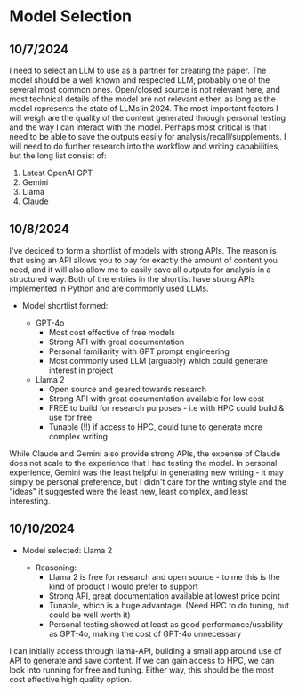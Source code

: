 # Model Selection

## 10/7/2024

I need to select an LLM to use as a partner for creating the paper. The model should be a well known and respected LLM, probably one of the several most common ones. Open/closed source is not relevant here, and most technical details of the model are not relevant either, as long as the model represents the state of LLMs in 2024. The most important factors I will weigh are the quality of the content generated through personal testing and the way I can interact with the model. Perhaps most critical is that I need to be able to save the outputs easily for analysis/recall/supplements. I will need to do further research into the workflow and writing capabilities, but the long list consist of:
1) Latest OpenAI GPT
2) Gemini
3) Llama
4) Claude

## 10/8/2024

I've decided to form a shortlist of models with strong APIs. The reason is that using an API allows you to pay for exactly the amount of content you need, and it will also allow me to easily save all outputs for analysis in a structured way. Both of the entries in the shortlist have strong APIs implemented in Python and are commonly used LLMs. 
- Model shortlist formed: 

  - GPT-4o
    - Most cost effective of free models
    - Strong API with great documentation
    - Personal familiarity with GPT prompt engineering
    - Most commonly used LLM (arguably) which could generate interest in project
  - Llama 2
    - Open source and geared towards research
    - Strong API with great documentation available for low cost
    - FREE to build for research purposes - i.e with HPC could build & use for free
    - Tunable (!!) if access to HPC, could tune to generate more complex writing

While Claude and Gemini also provide strong APIs, the expense of Claude does not scale to the experience that I had testing the model. In personal experience, Gemini was the least helpful in generating new writing - it may simply be personal preference, but I didn't care for the writing style and the "ideas" it suggested were the least new, least complex, and least interesting.

## 10/10/2024

- Model selected: Llama 2

  - Reasoning:
    - Llama 2 is free for research and open source - to me this is the kind of product I would prefer to support
    - Strong API, great documentation available at lowest price point
    - Tunable, which is a huge advantage. (Need HPC to do tuning, but could be well worth it)
    - Personal testing showed at least as good performance/usability as GPT-4o, making the cost of GPT-4o unnecessary

I can initially access through llama-API, building a small app around use of API to generate and save content. If we can gain access to HPC, we can look into running for free and tuning. Either way, this should be the most cost effective high quality option.
